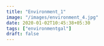 ```yaml
---
title: "Environment_1"
image: "/images/environment_4.jpg"
date: 2020-01-02T10:45:38+05:30
tags: ["environmentgal"]
draft: false
---
```


